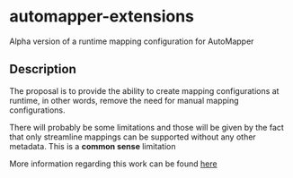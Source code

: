 # automapper-extensions
Alpha version of a runtime mapping configuration for AutoMapper


## Description
The proposal is to provide the ability to create mapping configurations at runtime, in other words, remove the need for manual mapping configurations.

There will probably be some limitations and those will be given by the fact that only streamline mappings can be supported without any other metadata. This is a **common sense** limitation

More information regarding this work can be found [here](https://github.com/AutoMapper/AutoMapper/issues/1686)
